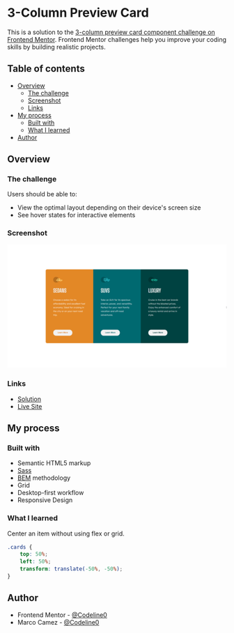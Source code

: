 # 3-Column Preview Card

This is a solution to the [3-column preview card component challenge on Frontend Mentor](https://www.frontendmentor.io/challenges/3column-preview-card-component-pH92eAR2-). Frontend Mentor challenges help you improve your coding skills by building realistic projects.

## Table of contents

-   [Overview](#overview)
    -   [The challenge](#the-challenge)
    -   [Screenshot](#screenshot)
    -   [Links](#links)
-   [My process](#my-process)
    -   [Built with](#built-with)
    -   [What I learned](#what-i-learned)
-   [Author](#author)

## Overview

### The challenge

Users should be able to:

-   View the optimal layout depending on their device's screen size
-   See hover states for interactive elements

### Screenshot

![](./screenshot.png)

### Links

-   [Solution](https://www.frontendmentor.io/solutions/responsive-info-columns-using-html5-sass-and-bem-methodology-HBjqZymwc)
-   [Live Site](https://codeline0.github.io/3-Column-Preview-Card/)

## My process

### Built with

-   Semantic HTML5 markup
-   [Sass](https://sass-lang.com/)
-   [BEM](http://getbem.com/) methodology
-   Grid
-   Desktop-first workflow
-   Responsive Design

### What I learned

Center an item without using flex or grid.

```css
.cards {
	top: 50%;
	left: 50%;
	transform: translate(-50%, -50%);
}
```

## Author

-   Frontend Mentor - [@Codeline0](https://www.frontendmentor.io/profile/Codeline0)
-   Marco Camez - [@Codeline0](https://www.github.com/CodeLine0)
